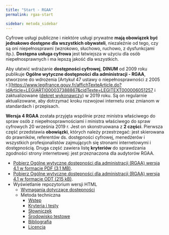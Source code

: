 ```yaml
---
title: "Start - RGAA"
permalink: rgaa-start

sidebar: metoda_sidebar
---
```


Cyfrowe usługi publiczne i niektóre usługi prywatne **mają obowiązek być jednakowo dostępne dla wszystkich obywateli**, niezależnie od tego, czy są oni niepełnosprawni (wzrokowo, słuchowo, ruchowo, z dysfunkcjami itp.). **Dostępna usługa cyfrowa** jest łatwiejsza w użyciu dla osób niepełnosprawnych i ma lepszą jakość dla wszystkich.

Aby ułatwić wdrażanie **dostępności cyfrowej**, **DINUM** od 2009 roku publikuje **Ogólne wytyczne dostępności dla administracji - RGAA**, stworzone do wdrożenia [Artykuł 47 ustawy o niepełnosprawności z 2005 r.](https://www.legifrance.gouv.fr/affichTexteArticle.do?idArticle=LEGIARTI000037388867&cidTexte=LEGITEXT000006051257 i zaktualizowane ([dekret wykonawczy](https://www.legifrance.gouv.fr/affichTexte.do?cidTexte=JORFTEXT000038811937)) w 2019 roku. Są on regularnie aktualizowane, aby dotrzymać kroku rozwojowi internetu oraz zmianom w standardach i przepisach.

**Wersja 4 RGAA** została przyjęta wspólnie przez ministra właściwego do spraw osób z niepełnosprawnościami i ministra właściwego do spraw cyfrowych 20 września 2019 r. Jest on skonstruowana z **2 części**. Pierwsza część przedstawia **obowiązki**, których należy przestrzegać: jest skierowana do prawników, referentów ds. dostępności cyfrowej, menedżerów i wszystkich profesjonalistów zajmujących się stronami internetowymi i dostępnością. Druga część zawiera listę **kryteriów** do sprawdzania zgodności strony internetowej: jest przeznaczona dla audytorów RGAA.

<!-- href sur numerique /uploads/rgaa/ -->
* [Pobierz Ogólne wytyczne dostępności dla administracji (RGAA) wersja 4.1 w formacie PDF (3,1 MB)](/v4.1/Documents/RGAA-v4.1.pdf).
* [Pobierz Ogólne wytyczne dostępności dla administracji (RGAA) wersja 4.1 w formacie ODT (215 kB)](/v4.1/Documents/RGAA-v4.1.odt).
* Wyświetlanie repozytorium wersji HTML
  * [Wymagania dotyczące dostępności](obligations.md)  <!-- href na cyfrowym /publications/rgaa-accessibilite/obligations/ -->
  * Metoda techniczna
    * [Wstęp](wprowadzenie.md) <!-- https://rgaa.lepszyweb.pl/4-1/wstep.html -->
    * [Kryteria i testy](kryteria.md) <!-- https://rgaa.lepszyweb.pl/4-1/kryteria.html -->
    * [Słowniczek](slownik.md) <!-- https://rgaa.lepszyweb.pl/4-1/slownik.html -->
    * [Środowisko testowe](srodowisko.md) <!-- https://rgaa.lepszyweb.pl/4-1/srodowisko.html -->
    * [Bibliografia](bibliografia.md)  <!-- https://rgaa.lepszyweb.pl/4-1/bibliografia.html -->
    * [Licencja](licencja.md)  <!-- https://rgaa.lepszyweb.pl/4-1/licencja.html -->
